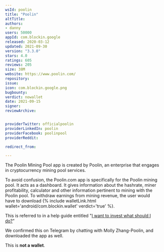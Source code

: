 ```yaml
---
wsId: poolin
title: "Poolin"
altTitle: 
authors:
- danny
users: 50000
appId: com.blockin.google
released: 2020-03-12
updated: 2021-09-30
version: "3.3.0"
stars: 4.0
ratings: 605
reviews: 205
size: 38M
website: https://www.poolin.com/
repository: 
issue: 
icon: com.blockin.google.png
bugbounty: 
verdict: nowallet
date: 2021-09-15
signer: 
reviewArchive:


providerTwitter: officialpoolin
providerLinkedIn: poolin
providerFacebook: poolinpool
providerReddit: 

redirect_from:

---
```



The Poolin Mining Pool app is created by Poolin, an enterprise that engages in cryptocurrency mining pool services.

To avoid confusion, the Poolin.com app is specifically for the Poolin mining pool. It acts as a dashboard. It gives information about the hashrate, miner profitability, calculator and other information pertinent to mining with the Poolin pool. To withdraw earnings from mining revenue, the user would have to download {% include walletLink.html wallet='android/com.blockin.wallet' verdict='true' %}. 

This is referred to in a help guide entitled "[I want to invest what should I do?](https://help.poolin.com/hc/en-us/articles/360052320571-I-Want-To-Invest-What-Should-I-Do-)"

We confirmed this on Telegram by chatting with Molly Zhang-Poolin, and downloaded the app as well.

This is **not a wallet**.

